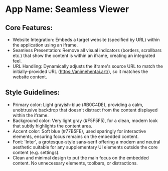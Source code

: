 # **App Name**: Seamless Viewer

## Core Features:

- Website Integration: Embeds a target website (specified by URL) within the application using an iframe.
- Seamless Presentation: Remove all visual indicators (borders, scrollbars etc.) that show the content is within an iframe, creating an integrated feel.
- URL Handling: Dynamically adjusts the iframe's source URL to match the initially-provided URL (https://animehentai.art/), so it matches the website content.

## Style Guidelines:

- Primary color: Light grayish-blue (#B0C4DE), providing a calm, unobtrusive backdrop that doesn't distract from the content displayed within the iframe.
- Background color: Very light gray (#F5F5F5), for a clean, modern look that subtly highlights the content area.
- Accent color: Soft blue (#77B5FE), used sparingly for interactive elements, ensuring focus remains on the embedded content.
- Font: 'Inter', a grotesque-style sans-serif offering a modern and neutral aesthetic suitable for any supplementary UI elements outside the core content (e.g. settings).
- Clean and minimal design to put the main focus on the embedded content. No unnecessary elements, toolbars, or distractions.